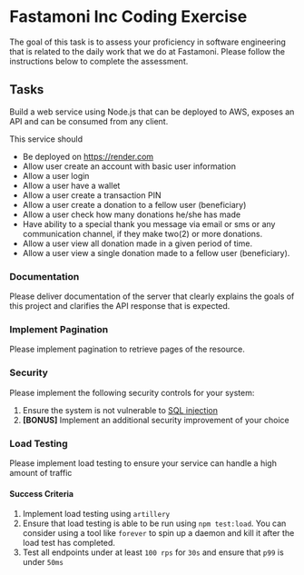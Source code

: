# Fastamoni Inc Coding Exercise

The goal of this task is to assess your proficiency in software engineering that is related to the daily work that we do at Fastamoni. Please follow the instructions below to complete the assessment.

## Tasks

Build a web service using Node.js that can be deployed to AWS, exposes an API and can be consumed from any client.

This service should

- Be deployed on https://render.com
- Allow user create an account with basic user information
- Allow a user login
- Allow a user have a wallet
- Allow a user create a transaction PIN
- Allow a user create a donation to a fellow user (beneficiary)
- Allow a user check how many donations he/she has made
- Have ability to a special thank you message via email or sms or any communication channel, if they make two(2) or more donations.
- Allow a user view all donation made in a given period of time.
- Allow a user view a single donation made to a fellow user (beneficiary).

### Documentation

Please deliver documentation of the server that clearly explains the goals of this project and clarifies the API response that is expected.

### Implement Pagination

Please implement pagination to retrieve pages of the resource.

### Security

Please implement the following security controls for your system:

1. Ensure the system is not vulnerable to [SQL injection](https://www.owasp.org/index.php/SQL_Injection)
2. **[BONUS]** Implement an additional security improvement of your choice

### Load Testing

Please implement load testing to ensure your service can handle a high amount of traffic

#### Success Criteria

1. Implement load testing using `artillery`
2. Ensure that load testing is able to be run using `npm test:load`. You can consider using a tool like `forever` to spin up a daemon and kill it after the load test has completed.
3. Test all endpoints under at least `100 rps` for `30s` and ensure that `p99` is under `50ms`

